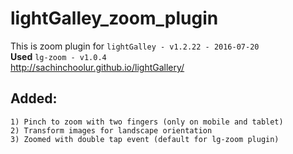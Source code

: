 # lightGalley_zoom_plugin

This is zoom plugin for `lightGalley - v1.2.22 - 2016-07-20 `   
**Used** `lg-zoom - v1.0.4`     
http://sachinchoolur.github.io/lightGallery/

**Added:**
- 
    1) Pinch to zoom with two fingers (only on mobile and tablet)
    2) Transform images for landscape orientation
    3) Zoomed with double tap event (default for lg-zoom plugin)